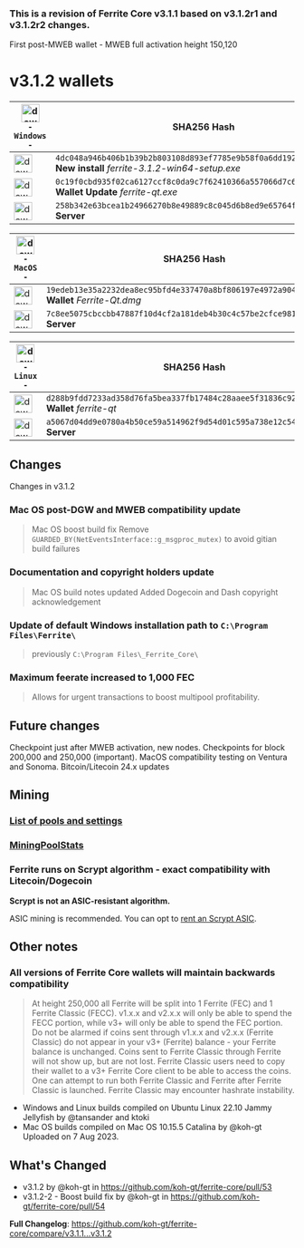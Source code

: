 ### This is a revision of Ferrite Core v3.1.1 based on v3.1.2r1 and v3.1.2r2 changes.
First post-MWEB wallet - MWEB full activation height 150,120 


# v3.1.2 wallets
| <img alt=download-logo-1 src=https://github.com/koh-gt/ferrite-core/assets/101822992/ce12f90e-286d-4229-b5db-db4c462e6256 height=32> <br> `-        Windows        -` | SHA256 Hash |
|-|-|
| [<img alt=download-1 src=https://github.com/koh-gt/ferrite-core/assets/101822992/70ae208a-caaa-40ff-856c-42e87745e8c3 height=32>](https://github.com/koh-gt/ferrite-core/releases/download/v3.1.2/ferrite-3.1.2-win64-setup.exe) | `4dc048a946b406b1b39b2b803108d893ef7785e9b58f0a6dd19281bd6b8a7d20` <br> **New install** _ferrite-3.1.2-win64-setup.exe_ |
| [<img alt=download-2 src=https://github.com/koh-gt/ferrite-core/assets/101822992/70ae208a-caaa-40ff-856c-42e87745e8c3 height=32>](https://github.com/koh-gt/ferrite-core/releases/download/v3.1.2/ferrite-qt.exe) |  `0c19f0cbd935f02ca6127ccf8c0da9c7f62410366a557066d7c67e19407f7bb8` <br> **Wallet Update** _ferrite-qt.exe_ |
| [<img alt=download-3 src=https://github.com/koh-gt/ferrite-core/assets/101822992/70ae208a-caaa-40ff-856c-42e87745e8c3 height=32>](https://github.com/koh-gt/ferrite-core/releases/download/v3.1.2/ferrite-win.7z) | `258b342e63bcea1b24966270b8e49889c8c045d6b8ed9e65764f3578cd75f0ac` <br> **Server** |

| <img alt=download-logo-1 src=https://github.com/koh-gt/ferrite-core/assets/101822992/c07963c6-718e-4ee3-a9d5-a9a96010f99a height=32> <br> `-         MacOS         -` | SHA256 Hash |
|-|-|
|  [<img alt=download-1 src=https://github.com/koh-gt/ferrite-core/assets/101822992/70ae208a-caaa-40ff-856c-42e87745e8c3 height=32>](https://github.com/koh-gt/ferrite-core/releases/download/v3.1.2/Ferrite-Qt.dmg)               | `19edeb13e35a2232dea8ec95bfd4e337470a8bf806197e4972a90441014116a2` <br> **Wallet** _Ferrite-Qt.dmg_      | 
|  [<img alt=download-1 src=https://github.com/koh-gt/ferrite-core/assets/101822992/70ae208a-caaa-40ff-856c-42e87745e8c3 height=32>](https://github.com/koh-gt/ferrite-core/releases/download/v3.1.2/Ferrite-Mac.7z)               | `7c8ee5075cbccbb47887f10d4cf2a181deb4b30c4c57be2cfce98114ad2fe93b` <br> **Server**  |

| <img alt=download-logo-1 src=https://github.com/koh-gt/ferrite-core/assets/101822992/1c13b30a-95de-43bc-82c7-864a86e4658c height=32> <br> `-         Linux         -` | SHA256 Hash |
|-|-|
|  [<img alt=download-1 src=https://github.com/koh-gt/ferrite-core/assets/101822992/70ae208a-caaa-40ff-856c-42e87745e8c3 height=32>](https://github.com/koh-gt/ferrite-core/releases/download/v3.1.2/ferrite-qt.7z)           | `d288b9fdd7233ad358d76fa5bea337fb17484c28aaee5f31836c92b4e4fc5c50` <br> **Wallet** _ferrite-qt_   |
|  [<img alt=download-1 src=https://github.com/koh-gt/ferrite-core/assets/101822992/70ae208a-caaa-40ff-856c-42e87745e8c3 height=32>](https://github.com/koh-gt/ferrite-core/releases/download/v3.1.2/ferrite-linux.7z)               | `a5067d04dd9e0780a4b50ce59a514962f9d54d01c595a738e12c54a24d107e69` <br> **Server**  |


## Changes
Changes in v3.1.2
### Mac OS post-DGW and MWEB compatibility update
> Mac OS boost build fix
> Remove `GUARDED_BY(NetEventsInterface::g_msgproc_mutex)` to avoid gitian build failures
### Documentation and copyright holders update
> Mac OS build notes updated
> Added Dogecoin and Dash copyright acknowledgement
### Update of default Windows installation path to `C:\Program Files\Ferrite\` 
> previously `C:\Program Files\_Ferrite_Core\`
### Maximum feerate increased to 1,000 FEC
> Allows for urgent transactions to boost multipool profitability.

## Future changes
Checkpoint just after MWEB activation, new nodes.
Checkpoints for block 200,000 and 250,000 (important).
MacOS compatibility testing on Ventura and Sonoma.
Bitcoin/Litecoin 24.x updates


## Mining
### [List of pools and settings](https://github.com/koh-gt/ferrite-core/wiki/Mining-Pools-List)
### [MiningPoolStats](https://miningpoolstats.stream/ferrite)

### Ferrite runs on Scrypt algorithm - exact compatibility with Litecoin/Dogecoin
**Scrypt is not an ASIC-resistant algorithm.**

ASIC mining is recommended. You can opt to [rent an Scrypt ASIC](https://github.com/koh-gt/ferrite-core/wiki/Rent-an-ASIC-miner).

## Other notes

### All versions of Ferrite Core **wallets** will maintain backwards compatibility
> At height 250,000 all Ferrite will be split into 1 Ferrite (FEC) and 1 Ferrite Classic (FECC). v1.x.x and v2.x.x will only be able to spend the FECC portion, while v3+ will only be able to spend the FEC portion. 
Do not be alarmed if coins sent through v1.x.x and v2.x.x (Ferrite Classic) do not appear in your v3+ (Ferrite) balance - your Ferrite balance is unchanged.
Coins sent to Ferrite Classic through Ferrite will not show up, but are not lost. Ferrite Classic users need to copy their wallet to a v3+ Ferrite Core client to be able to access the coins. 
One can attempt to run both Ferrite Classic and Ferrite after Ferrite Classic is launched. Ferrite Classic may encounter hashrate instability.


* Windows and Linux builds compiled on Ubuntu Linux 22.10 Jammy Jellyfish by @tansander and ktoki
* Mac OS builds compiled on Mac OS 10.15.5 Catalina by @koh-gt 
Uploaded on 7 Aug 2023.

## What's Changed
* v3.1.2 by @koh-gt in https://github.com/koh-gt/ferrite-core/pull/53
* v3.1.2-2 - Boost build fix by @koh-gt in https://github.com/koh-gt/ferrite-core/pull/54

**Full Changelog**: https://github.com/koh-gt/ferrite-core/compare/v3.1.1...v3.1.2